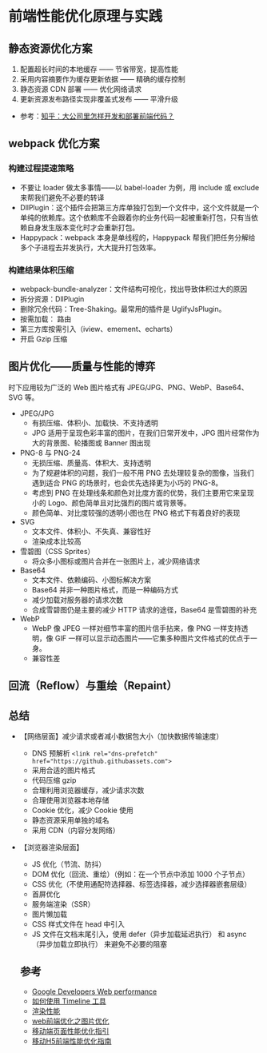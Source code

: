 # 前端性能优化原理与实践

## 静态资源优化方案

1. 配置超长时间的本地缓存 —— 节省带宽，提高性能
2. 采用内容摘要作为缓存更新依据 —— 精确的缓存控制
3. 静态资源 CDN 部署 —— 优化网络请求
4. 更新资源发布路径实现非覆盖式发布 —— 平滑升级

- 参考：[知乎：大公司里怎样开发和部署前端代码？](https://www.zhihu.com/question/20790576/answer/32602154)

## webpack 优化方案

### 构建过程提速策略

- 不要让 loader 做太多事情——以 babel-loader 为例，用 include 或 exclude 来帮我们避免不必要的转译
- DllPlugin：这个插件会把第三方库单独打包到一个文件中，这个文件就是一个单纯的依赖库。这个依赖库不会跟着你的业务代码一起被重新打包，只有当依赖自身发生版本变化时才会重新打包。
- Happypack：webpack 本身是单线程的，Happypack 帮我们把任务分解给多个子进程去并发执行，大大提升打包效率。

### 构建结果体积压缩

- webpack-bundle-analyzer：文件结构可视化，找出导致体积过大的原因
- 拆分资源：DllPlugin
- 删除冗余代码：Tree-Shaking。最常用的插件是 UglifyJsPlugin。
- 按需加载： 路由
- 第三方库按需引入（iview、emement、echarts）
- 开启 Gzip 压缩

## 图片优化——质量与性能的博弈

时下应用较为广泛的 Web 图片格式有 JPEG/JPG、PNG、WebP、Base64、SVG 等。

- JPEG/JPG
  - 有损压缩、体积小、加载快、不支持透明
  - JPG 适用于呈现色彩丰富的图片，在我们日常开发中，JPG 图片经常作为大的背景图、轮播图或 Banner 图出现
- PNG-8 与 PNG-24
  - 无损压缩、质量高、体积大、支持透明
  - 为了规避体积的问题，我们一般不用 PNG 去处理较复杂的图像，当我们遇到适合 PNG 的场景时，也会优先选择更为小巧的 PNG-8。
  - 考虑到 PNG 在处理线条和颜色对比度方面的优势，我们主要用它来呈现小的 Logo、颜色简单且对比强烈的图片或背景等。
  - 颜色简单、对比度较强的透明小图也在 PNG 格式下有着良好的表现
- SVG
  - 文本文件、体积小、不失真、兼容性好
  - 渲染成本比较高
- 雪碧图（CSS Sprites）
  - 将众多小图标或图片合并在一张图片上，减少网络请求
- Base64
  - 文本文件、依赖编码、小图标解决方案
  - Base64 并非一种图片格式，而是一种编码方式
  - 减少加载对服务器的请求次数
  - 合成雪碧图仍是主要的减少 HTTP 请求的途径，Base64 是雪碧图的补充
- WebP
  - WebP 像 JPEG 一样对细节丰富的图片信手拈来，像 PNG 一样支持透明，像 GIF 一样可以显示动态图片——它集多种图片文件格式的优点于一身。
  - 兼容性差

## 回流（Reflow）与重绘（Repaint）

## 总结

- 【网络层面】减少请求或者减小数据包大小（加快数据传输速度）
  - DNS 预解析 `<link rel="dns-prefetch" href="https://github.githubassets.com">`
  - 采用合适的图片格式
  - 代码压缩 gzip
  - 合理利用浏览器缓存，减少请求次数
  - 合理使用浏览器本地存储
  - Cookie 优化，减少 Cookie 使用
  - 静态资源采用单独的域名
  - 采用 CDN（内容分发网络）
- 【浏览器渲染层面】
  - JS 优化（节流、防抖）
  - DOM 优化（回流、重绘）（例如：在一个节点中添加 1000 个子节点）
  - CSS 优化（不使用通配符选择器、标签选择器，减少选择器嵌套层级）
  - 首屏优化
  - 服务端渲染（SSR）
  - 图片懒加载
  - CSS 样式文件在 head 中引入
  - JS 文件在文档末尾引入，使用 defer（异步加载延迟执行） 和 async（异步加载立即执行） 来避免不必要的阻塞

  ## 参考
  - [Google Developers Web performance](https://developers.google.com/web/fundamentals/performance/why-performance-matters?hl=zh-cn)
  - [如何使用 Timeline 工具](https://developers.google.com/web/tools/chrome-devtools/evaluate-performance/timeline-tool)
  - [渲染性能](https://developers.google.com/web/fundamentals/performance/rendering/?hl=zh-cn)
  - [web前端优化之图片优化](https://www.jianshu.com/p/b55e951e9f03)
  - [移动端页面性能优化指引](https://tgideas.qq.com/doc/frontend/explore/performance.html)
  - [移动H5前端性能优化指南](https://mp.weixin.qq.com/s/rMm8u6QM5O4dFClLEcXc3A)
